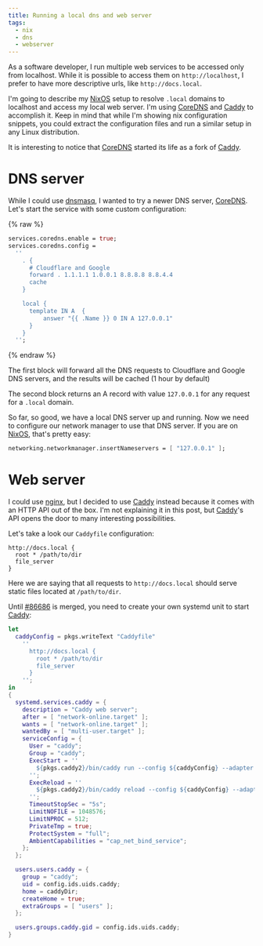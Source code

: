 ```yaml
---
title: Running a local dns and web server
tags:
  - nix
  - dns
  - webserver
---
```


As a software developer, I run multiple web services to be accessed only from
localhost. While it is possible to access them on `http://localhost`, I prefer
to have more descriptive urls, like `http://docs.local`.

I'm going to describe my [NixOS][] setup to resolve `.local` domains to
localhost and access my local web server. I'm using [CoreDNS][] and [Caddy][] to
accomplish it. Keep in mind that while I'm showing nix configuration snippets,
you could extract the configuration files and run a similar setup in any Linux
distribution.

It is interesting to notice that [CoreDNS][] started its life as a fork of
[Caddy][].

# DNS server

While I could use [dnsmasq][], I wanted to try a newer DNS server, [CoreDNS][].
Let's start the service with some custom configuration:

{% raw %}

```nix
services.coredns.enable = true;
services.coredns.config =
  ''
    . {
      # Cloudflare and Google
      forward . 1.1.1.1 1.0.0.1 8.8.8.8 8.8.4.4
      cache
    }

    local {
      template IN A  {
          answer "{{ .Name }} 0 IN A 127.0.0.1"
      }
    }
  '';
```

{% endraw %}

The first block will forward all the DNS requests to Cloudflare and Google DNS
servers, and the results will be cached (1 hour by default)

The second block returns an A record with value `127.0.0.1` for any request for
a `.local` domain.

So far, so good, we have a local DNS server up and running. Now we need to
configure our network manager to use that DNS server. If you are on [NixOS][],
that's pretty easy:

```nix
networking.networkmanager.insertNameservers = [ "127.0.0.1" ];
```

# Web server

I could use [nginx][], but I decided to use [Caddy][] instead because it comes
with an HTTP API out of the box. I'm not explaining it in this post, but
[Caddy][]'s API opens the door to many interesting possibilities.

Let's take a look our `Caddyfile` configuration:

```
http://docs.local {
  root * /path/to/dir
  file_server
}
```

Here we are saying that all requests to `http://docs.local` should serve static
files located at `/path/to/dir`.

Until [#86686](https://github.com/NixOS/nixpkgs/pull/86686) is merged, you need
to create your own systemd unit to start [Caddy][]:

```nix
let
  caddyConfig = pkgs.writeText "Caddyfile"
    ''
      http://docs.local {
        root * /path/to/dir
        file_server
      }
    '';
in
{
  systemd.services.caddy = {
    description = "Caddy web server";
    after = [ "network-online.target" ];
    wants = [ "network-online.target" ];
    wantedBy = [ "multi-user.target" ];
    serviceConfig = {
      User = "caddy";
      Group = "caddy";
      ExecStart = ''
        ${pkgs.caddy2}/bin/caddy run --config ${caddyConfig} --adapter caddyfile
      '';
      ExecReload = ''
        ${pkgs.caddy2}/bin/caddy reload --config ${caddyConfig} --adapter caddyfile
      '';
      TimeoutStopSec = "5s";
      LimitNOFILE = 1048576;
      LimitNPROC = 512;
      PrivateTmp = true;
      ProtectSystem = "full";
      AmbientCapabilities = "cap_net_bind_service";
    };
  };

  users.users.caddy = {
    group = "caddy";
    uid = config.ids.uids.caddy;
    home = caddyDir;
    createHome = true;
    extraGroups = [ "users" ];
  };

  users.groups.caddy.gid = config.ids.uids.caddy;
}
```

[nixos]: https://nixos.org/
[caddy]: https://caddyserver.com/
[coredns]: https://coredns.io/
[dnsmasq]: http://www.thekelleys.org.uk/dnsmasq/doc.html
[nginx]: https://nginx.org/en/docs/
